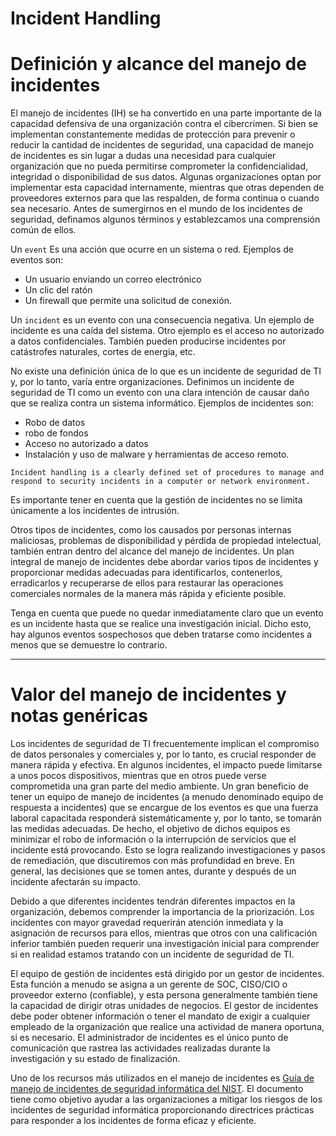 # Incident Handling

# **Definición y alcance del manejo de incidentes**

El manejo de incidentes (IH) se ha convertido en una parte importante de la capacidad defensiva de una organización contra el cibercrimen. Si bien se implementan constantemente medidas de protección para prevenir o reducir la cantidad de incidentes de seguridad, una capacidad de manejo de incidentes es sin lugar a dudas una necesidad para cualquier organización que no pueda permitirse comprometer la confidencialidad, integridad o disponibilidad de sus datos. Algunas organizaciones optan por implementar esta capacidad internamente, mientras que otras dependen de proveedores externos para que las respalden, de forma continua o cuando sea necesario. Antes de sumergirnos en el mundo de los incidentes de seguridad, definamos algunos términos y establezcamos una comprensión común de ellos.

Un `event` Es una acción que ocurre en un sistema o red. Ejemplos de eventos son:

- Un usuario enviando un correo electrónico
- Un clic del ratón
- Un firewall que permite una solicitud de conexión.

Un `incident` es un evento con una consecuencia negativa. Un ejemplo de incidente es una caída del sistema. Otro ejemplo es el acceso no autorizado a datos confidenciales. También pueden producirse incidentes por catástrofes naturales, cortes de energía, etc.

No existe una definición única de lo que es un incidente de seguridad de TI y, por lo tanto, varía entre organizaciones. Definimos un incidente de seguridad de TI como un evento con una clara intención de causar daño que se realiza contra un sistema informático. Ejemplos de incidentes son:

- Robo de datos
- robo de fondos
- Acceso no autorizado a datos
- Instalación y uso de malware y herramientas de acceso remoto.

`Incident handling is a clearly defined set of procedures to manage and respond to security incidents in a computer or network environment.`

Es importante tener en cuenta que la gestión de incidentes no se limita únicamente a los incidentes de intrusión.

Otros tipos de incidentes, como los causados ​​por personas internas maliciosas, problemas de disponibilidad y pérdida de propiedad intelectual, también entran dentro del alcance del manejo de incidentes. Un plan integral de manejo de incidentes debe abordar varios tipos de incidentes y proporcionar medidas adecuadas para identificarlos, contenerlos, erradicarlos y recuperarse de ellos para restaurar las operaciones comerciales normales de la manera más rápida y eficiente posible.

Tenga en cuenta que puede no quedar inmediatamente claro que un evento es un incidente hasta que se realice una investigación inicial. Dicho esto, hay algunos eventos sospechosos que deben tratarse como incidentes a menos que se demuestre lo contrario.

---

# **Valor del manejo de incidentes y notas genéricas**

Los incidentes de seguridad de TI frecuentemente implican el compromiso de datos personales y comerciales y, por lo tanto, es crucial responder de manera rápida y efectiva. En algunos incidentes, el impacto puede limitarse a unos pocos dispositivos, mientras que en otros puede verse comprometida una gran parte del medio ambiente. Un gran beneficio de tener un equipo de manejo de incidentes (a menudo denominado equipo de respuesta a incidentes) que se encargue de los eventos es que una fuerza laboral capacitada responderá sistemáticamente y, por lo tanto, se tomarán las medidas adecuadas. De hecho, el objetivo de dichos equipos es minimizar el robo de información o la interrupción de servicios que el incidente está provocando. Esto se logra realizando investigaciones y pasos de remediación, que discutiremos con más profundidad en breve. En general, las decisiones que se tomen antes, durante y después de un incidente afectarán su impacto.

Debido a que diferentes incidentes tendrán diferentes impactos en la organización, debemos comprender la importancia de la priorización. Los incidentes con mayor gravedad requerirán atención inmediata y la asignación de recursos para ellos, mientras que otros con una calificación inferior también pueden requerir una investigación inicial para comprender si en realidad estamos tratando con un incidente de seguridad de TI.

El equipo de gestión de incidentes está dirigido por un gestor de incidentes. Esta función a menudo se asigna a un gerente de SOC, CISO/CIO o proveedor externo (confiable), y esta persona generalmente también tiene la capacidad de dirigir otras unidades de negocios. El gestor de incidentes debe poder obtener información o tener el mandato de exigir a cualquier empleado de la organización que realice una actividad de manera oportuna, si es necesario. El administrador de incidentes es el único punto de comunicación que rastrea las actividades realizadas durante la investigación y su estado de finalización.

Uno de los recursos más utilizados en el manejo de incidentes es [Guía de manejo de incidentes de seguridad informática del NIST](https://nvlpubs.nist.gov/nistpubs/SpecialPublications/NIST.SP.800-61r2.pdf). El documento tiene como objetivo ayudar a las organizaciones a mitigar los riesgos de los incidentes de seguridad informática proporcionando directrices prácticas para responder a los incidentes de forma eficaz y eficiente.